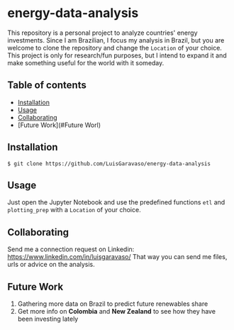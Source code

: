 # energy-data-analysis
This repository is a personal project to analyze countries' energy investments.
Since I am Brazilian, I focus my analysis in Brazil, but you are welcome to clone the repository and change the `Location` of your choice.
This project is only for research/fun purposes, but I intend to expand it and make something useful for the world with it someday.

## Table of contents
* [Installation](#Installation)
* [Usage](#Usage)
* [Collaborating](#Collaborating)
* [Future Work](#Future Worl)

## Installation

```
$ git clone https://github.com/LuisGaravaso/energy-data-analysis
```

## Usage

Just open the Jupyter Notebook and use the predefined functions `etl` and `plotting_prep` with a `Location` of your choice.

## Collaborating

Send me a connection request on Linkedin: https://www.linkedin.com/in/luisgaravaso/
That way you can send me files, urls or advice on the analysis.

## Future Work

1. Gathering more data on Brazil to predict future renewables share
2. Get more info on **Colombia** and **New Zealand** to see how they have been investing lately
